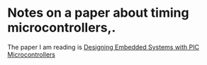 # Notes on a paper about timing microcontrollers,.
The paper I am reading is [Designing Embedded Systems with PIC Microcontrollers](https://www.sciencedirect.com/science/article/pii/B9781856177504100125)